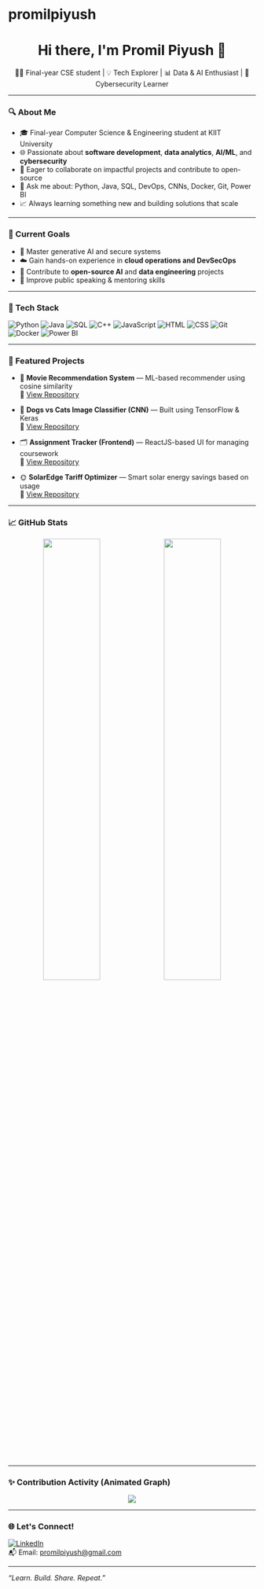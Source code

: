 # promilpiyush
<h1 align="center">Hi there, I'm Promil Piyush 👋</h1>
<p align="center">👨‍💻 Final-year CSE student | 💡 Tech Explorer | 📊 Data & AI Enthusiast | 🔐 Cybersecurity Learner</p>

---

### 🔍 About Me

- 🎓 Final-year Computer Science & Engineering student at KIIT University  
- 🌐 Passionate about **software development**, **data analytics**, **AI/ML**, and **cybersecurity**  
- 🤝 Eager to collaborate on impactful projects and contribute to open-source  
- 💬 Ask me about: Python, Java, SQL, DevOps, CNNs, Docker, Git, Power BI  
- 📈 Always learning something new and building solutions that scale  

---

### 💼 Current Goals

- 🤖 Master generative AI and secure systems  
- ☁️ Gain hands-on experience in **cloud operations and DevSecOps**  
- 🧠 Contribute to **open-source AI** and **data engineering** projects  
- 💬 Improve public speaking & mentoring skills  

---

### 🚀 Tech Stack

![Python](https://img.shields.io/badge/-Python-3776AB?logo=python&logoColor=white&style=flat)
![Java](https://img.shields.io/badge/-Java-007396?logo=java&logoColor=white&style=flat)
![SQL](https://img.shields.io/badge/-SQL-4479A1?logo=mysql&logoColor=white&style=flat)
![C++](https://img.shields.io/badge/-C++-00599C?logo=c%2B%2B&logoColor=white&style=flat)
![JavaScript](https://img.shields.io/badge/-JavaScript-F7DF1E?logo=javascript&logoColor=black&style=flat)
![HTML](https://img.shields.io/badge/-HTML5-E34F26?logo=html5&logoColor=white&style=flat)
![CSS](https://img.shields.io/badge/-CSS3-1572B6?logo=css3&logoColor=white&style=flat)
![Git](https://img.shields.io/badge/-Git-F05032?logo=git&logoColor=white&style=flat)
![Docker](https://img.shields.io/badge/-Docker-2496ED?logo=docker&logoColor=white&style=flat)
![Power BI](https://img.shields.io/badge/-Power%20BI-F2C811?logo=power-bi&logoColor=black&style=flat)

---

### 📌 Featured Projects

- 🎥 **Movie Recommendation System** — ML-based recommender using cosine similarity  
  🔗 [View Repository](#)

- 🧠 **Dogs vs Cats Image Classifier (CNN)** — Built using TensorFlow & Keras  
  🔗 [View Repository](#)

- 🗂️ **Assignment Tracker (Frontend)** — ReactJS-based UI for managing coursework  
  🔗 [View Repository](#)

- 🌞 **SolarEdge Tariff Optimizer** — Smart solar energy savings based on usage  
  🔗 [View Repository](#)

---

### 📈 GitHub Stats

<p align="center">
  <img src="https://github-readme-stats.vercel.app/api?username=promilpiyush&show_icons=true&theme=tokyonight" width="48%" />
  <img src="https://github-readme-streak-stats.herokuapp.com/?user=promilpiyush&theme=tokyonight" width="48%" />
</p>

---

### ✨ Contribution Activity (Animated Graph)

<p align="center">
  <img src="https://github-profile-summary-cards.vercel.app/api/cards/profile-details?username=promilpiyush&theme=tokyonight" />
</p>

---

### 🌐 Let's Connect!

[![LinkedIn](https://img.shields.io/badge/-LinkedIn-0077B5?logo=linkedin&logoColor=white&style=flat)](https://linkedin.com/in/promilpiyush)  
📬 Email: promilpiyush@gmail.com

---

*“Learn. Build. Share. Repeat.”*
